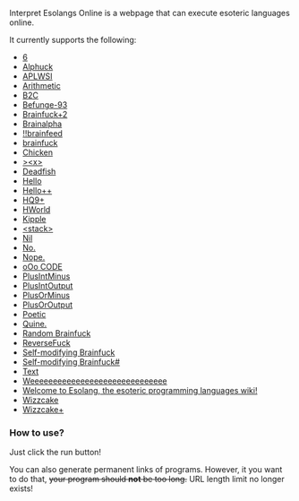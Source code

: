 Interpret Esolangs Online is a webpage that can execute esoteric languages online.

It currently supports the following:
* [6](https://esolangs.org/wiki/6)
* [Alphuck](https://esolangs.org/wiki/Alphuck)
* [APLWSI](https://esolangs.org/wiki/APLWSI)
* [Arithmetic](https://esolangs.org/wiki/Arithmetic)
* [B2C](https://esolangs.org/wiki/B2C)
* [Befunge-93](https://esolangs.org/wiki/Befunge)
* [Brainfuck+2](https://esolangs.org/wiki/Brainfuck%2B2)
* [Brainalpha](https://esolangs.org/wiki/Brainalpha)
* [!!brainfeed](https://esolangs.org/wiki/!!brainfeed)
* [brainfuck](https://esolangs.org/wiki/brainfuck)
* [Chicken](https://esolangs.org/wiki/Chicken)
* [&gt;&lt;x&gt;](https://esolangs.org/wiki/Dead_fish)
* [Deadfish](https://esolangs.org/wiki/Deadfish)
* [Hello](https://esolangs.org/wiki/Hello)
* [Hello++](https://esolangs.org/wiki/Hello%2B%2B)
* [HQ9+](https://esolangs.org/wiki/HQ9%2B)
* [HWorld](https://esolangs.org/wiki/HWorld)
* [Kipple](https://esolangs.org/wiki/Kipple)
* [&lt;stack&gt;](https://esolangs.org/wiki/LstackG)
* [Nil](https://esolangs.org/wiki/Nil)
* [No.](https://esolangs.org/wiki/No%2E)
* [Nope.](https://esolangs.org/wiki/Nope%2E)
* [oOo CODE](https://esolangs.org/wiki/oOo_CODE)
* [PlusIntMinus](https://esolangs.org/wiki/PlusIntMinus)
* [PlusIntOutput](https://esolangs.org/wiki/PlusIntOutput)
* [PlusOrMinus](https://esolangs.org/wiki/PlusOrMinus)
* [PlusOrOutput](https://esolangs.org/wiki/PlusOrOutput)
* [Poetic](https://esolangs.org/wiki/Poetic)
* [Quine.](https://esolangs.org/wiki/Quine_(programming_language))
* [Random Brainfuck](https://esolangs.org/wiki/Random_Brainfuck)
* [ReverseFuck](https://esolangs.org/wiki/ReverseFuck)
* [Self-modifying Brainfuck](https://esolangs.org/wiki/Self-modifying_Brainfuck)
* [Self-modifying Brainfuck#](https://esolangs.org/wiki/Self-modifying_Brainfuck_Sharp)
* [Text](https://esolangs.org/wiki/Text)
* [Weeeeeeeeeeeeeeeeeeeeeeeeeeeeee](https://esolangs.org/wiki/Weeeeeeeeeeeeeeeeeeeeeeeeeeeeee)
* [Welcome to Esolang, the esoteric programming languages wiki!](https://esolangs.org/wiki/Welcome_to_Esolang,_the_esoteric_programming_languages_wiki!)
* [Wizzcake](https://esolangs.org/wiki/Wizzcake)
* [Wizzcake+](https://esolangs.org/wiki/Wizzcake%2B)

### How to use?
Just click the run button!

You can also generate permanent links of programs. However, it you want to do that, <s>your program should **not** be too long.</s> URL length limit no longer exists!
